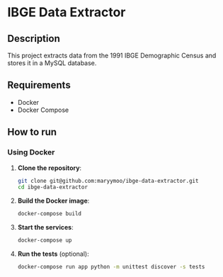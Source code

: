 # IBGE Data Extractor

## Description
This project extracts data from the 1991 IBGE Demographic Census and stores it in a MySQL database.

## Requirements
- Docker
- Docker Compose

## How to run

### Using Docker

1. **Clone the repository**:
    ```sh
    git clone git@github.com:maryymoo/ibge-data-extractor.git
    cd ibge-data-extractor
    ```

2. **Build the Docker image**:
    ```sh
    docker-compose build
    ```

3. **Start the services**:
    ```sh
    docker-compose up
    ```

4. **Run the tests** (optional):
    ```sh
    docker-compose run app python -m unittest discover -s tests
    ```




